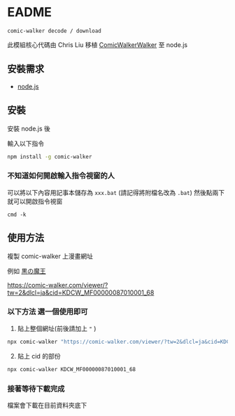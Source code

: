 # EADME

    comic-walker decode / download

此模組核心代碼由 Chris Liu 移植 [ComicWalkerWalker](https://github.com/YunzheZJU/ComicWalkerWalker) 至 node.js

## 安裝需求

- [node.js](https://nodejs.org/zh-cn/)

## 安裝

安裝 node.js 後

輸入以下指令

```bash
npm install -g comic-walker
```

### 不知道如何開啟輸入指令視窗的人

可以將以下內容用記事本儲存為 `xxx.bat` (請記得將附檔名改為 `.bat`)
然後點兩下就可以開啟指令視窗

```batch
cmd -k
```

## 使用方法

複製 comic-walker 上漫畫網址

例如 [黒の魔王](https://comic-walker.com/contents/detail/KDCW_MF00000087010000_68/)

https://comic-walker.com/viewer/?tw=2&dlcl=ja&cid=KDCW_MF00000087010001_68

### 以下方法 選一個使用即可

1. 貼上整個網址(前後請加上 `"` )
```bash
npx comic-walker "https://comic-walker.com/viewer/?tw=2&dlcl=ja&cid=KDCW_MF00000087010001_68"
```

2. 貼上 cid 的部份
```bash
npx comic-walker KDCW_MF00000087010001_68
```

### 接著等待下載完成

檔案會下載在目前資料夾底下
